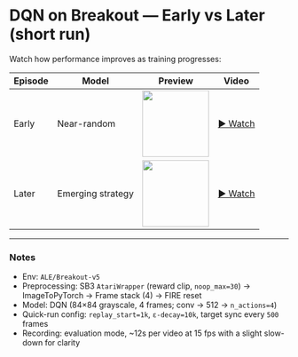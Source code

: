 # DQN on Breakout — Early vs Later (short run)

Watch how performance improves as training progresses:

| Episode | Model | Preview | Video |
|---------|-------|---------|-------|
| Early   | Near-random | <img src="docs/early_thumb.png" width="120"/> | [▶ Watch](https://github.com/ramonadamec/CSI-166/raw/main/videos/early_breakout.webm) |
| Later   | Emerging strategy | <img src="docs/later_thumb.png" width="120"/> | [▶ Watch](https://github.com/ramonadamec/CSI-166/raw/main/videos/later_breakout.webm) |

---

### Notes
- Env: `ALE/Breakout-v5`
- Preprocessing: SB3 `AtariWrapper` (reward clip, `noop_max=30`) → ImageToPyTorch → Frame stack (4) → FIRE reset  
- Model: DQN (84×84 grayscale, 4 frames; conv → 512 → `n_actions=4`)
- Quick-run config: `replay_start=1k`, `ε-decay=10k`, target sync every `500` frames
- Recording: evaluation mode, ~12s per video at 15 fps with a slight slow-down for clarity
